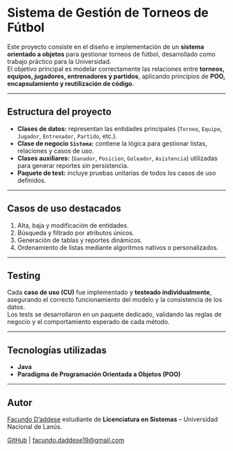 
#  Sistema de Gestión de Torneos de Fútbol

Este proyecto consiste en el diseño e implementación de un **sistema orientado a objetos** para gestionar torneos de fútbol, desarrollado como trabajo práctico para la Universidad.  
El objetivo principal es modelar correctamente las relaciones entre **torneos, equipos, jugadores, entrenadores y partidos**, aplicando principios de **POO, encapsulamiento y reutilización de código**.

---

## Estructura del proyecto

- **Clases de datos:** representan las entidades principales (`Torneo`, `Equipo`, `Jugador`, `Entrenador`, `Partido`, etc.).  
- **Clase de negocio `Sistema`:** contiene la lógica para gestionar listas, relaciones y casos de uso.  
- **Clases auxiliares:** (`Ganador`, `Posicion`, `Goleador`, `Asistencia`) utilizadas para generar reportes sin persistencia.  
- **Paquete de test:** incluye pruebas unitarias de todos los casos de uso definidos.  

---

## Casos de uso destacados

1. Alta, baja y modificación de entidades.  
2. Búsqueda y filtrado por atributos únicos.  
3. Generación de tablas y reportes dinámicos.  
4. Ordenamiento de listas mediante algoritmos nativos o personalizados.  

---

## Testing

Cada **caso de uso (CU)** fue implementado y **testeado individualmente**, asegurando el correcto funcionamiento del modelo y la consistencia de los datos.  
Los tests se desarrollaron en un paquete dedicado, validando las reglas de negocio y el comportamiento esperado de cada método.

---

## Tecnologías utilizadas

- **Java**  
- **Paradigma de Programación Orientada a Objetos (POO)**  

---

## Autor
 [Facundo D’addese](https://www.linkedin.com/in/facundo-d-addese-797b241aa/)  estudiante de **Licenciatura en Sistemas** – Universidad Nacional de Lanús.
 
 [GitHub](https://github.com/facudaddese?tab=repositories) | [facundo.daddese19@gmail.com](mailto:facundo.daddese19@gmail.com)  
